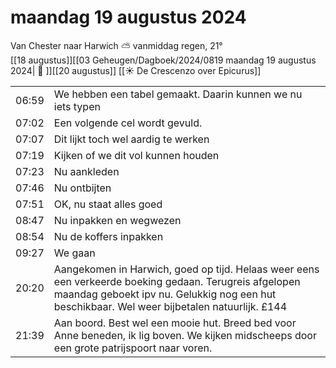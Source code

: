 # maandag 19 augustus 2024

Van Chester naar Harwich ⛅ vanmiddag regen, 21°<br>[[18 augustus]][[03 Geheugen/Dagboek/2024/0819 maandag 19 augustus 2024| 📓 ]][[20 augustus]]
[[☀️ De Crescenzo over Epicurus]]

|       |                                                                                                                                                                                                        |
| ----- | ------------------------------------------------------------------------------------------------------------------------------------------------------------------------------------------------------ |
| 06:59 | We hebben een tabel gemaakt. Daarin kunnen we nu iets typen                                                                                                                                            |
| 07:02 | Een volgende cel wordt gevuld.                                                                                                                                                                         |
| 07:07 | Dit lijkt toch wel aardig te werken                                                                                                                                                                    |
| 07:19 | Kijken of we dit vol kunnen houden                                                                                                                                                                     |
| 07:23 | Nu aankleden                                                                                                                                                                                           |
| 07:46 | Nu ontbijten                                                                                                                                                                                           |
| 07:51 | OK, nu staat alles goed                                                                                                                                                                                |
| 08:47 | Nu inpakken en wegwezen                                                                                                                                                                                |
| 08:54 | Nu de koffers inpakken                                                                                                                                                                                 |
| 09:27 | We gaan                                                                                                                                                                                                |
| 20:20 | Aangekomen in Harwich, goed op tijd. Helaas weer eens een verkeerde boeking gedaan. Terugreis afgelopen maandag geboekt ipv nu. Gelukkig nog een hut beschikbaar. Wel weer bijbetalen natuurlijk. £144 |
| 21:39 | Aan boord. Best wel een mooie hut. Breed bed voor Anne beneden, ik lig boven. We kijken midscheeps door een grote patrijspoort naar voren.                                                             |
